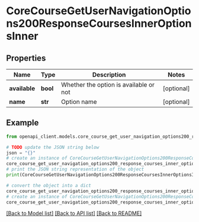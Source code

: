 # CoreCourseGetUserNavigationOptions200ResponseCoursesInnerOptionsInner


## Properties

Name | Type | Description | Notes
------------ | ------------- | ------------- | -------------
**available** | **bool** | Whether the option is available or not | [optional] 
**name** | **str** | Option name | [optional] 

## Example

```python
from openapi_client.models.core_course_get_user_navigation_options200_response_courses_inner_options_inner import CoreCourseGetUserNavigationOptions200ResponseCoursesInnerOptionsInner

# TODO update the JSON string below
json = "{}"
# create an instance of CoreCourseGetUserNavigationOptions200ResponseCoursesInnerOptionsInner from a JSON string
core_course_get_user_navigation_options200_response_courses_inner_options_inner_instance = CoreCourseGetUserNavigationOptions200ResponseCoursesInnerOptionsInner.from_json(json)
# print the JSON string representation of the object
print(CoreCourseGetUserNavigationOptions200ResponseCoursesInnerOptionsInner.to_json())

# convert the object into a dict
core_course_get_user_navigation_options200_response_courses_inner_options_inner_dict = core_course_get_user_navigation_options200_response_courses_inner_options_inner_instance.to_dict()
# create an instance of CoreCourseGetUserNavigationOptions200ResponseCoursesInnerOptionsInner from a dict
core_course_get_user_navigation_options200_response_courses_inner_options_inner_from_dict = CoreCourseGetUserNavigationOptions200ResponseCoursesInnerOptionsInner.from_dict(core_course_get_user_navigation_options200_response_courses_inner_options_inner_dict)
```
[[Back to Model list]](../README.md#documentation-for-models) [[Back to API list]](../README.md#documentation-for-api-endpoints) [[Back to README]](../README.md)


